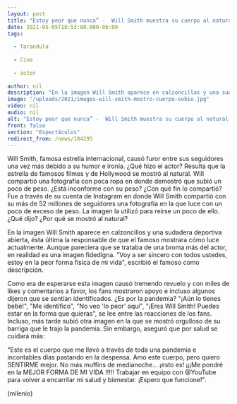 ```yaml
---
layout: post
title: "Estoy peor que nunca” -  Will Smith muestra su cuerpo al natural; subió de peso durante pandemia"
date: 2021-05-05T18:53:00.000-06:00
tags:
  
  - farandula
  
  - Cine
  
  - actor
  
author: nil
description: "En la imagen Will Smith aparece en calzoncillos y una sudadera deportiva abierta, ésta última la responsable de que el famoso mostrara cómo luce actualmente."
image: "/uploads/2021/images-will-smith-mostro-cuerpo-subio.jpg"
video: nil
audio: nil
alt: "Estoy peor que nunca” -  Will Smith muestra su cuerpo al natural; subió de peso durante pandemia"
front: false
section: "Espectáculos"
redirect_from: /news/184295
---
```


Will Smith, famosa estrella internacional, causó furor entre sus seguidores una vez más debido a su humor e ironía. ¿Qué hizo el actor? Resulta que la estrella de famosos filmes y de Hollywood se mostró al natural. Will compartió una fotografía con poca ropa en donde demostró que subió un poco de peso. ¿Está inconforme con su peso? ¿Con qué fin lo compartió? Fue a través de su cuenta de Instagram en donde Will Smith compartió con su más de 52 millones de seguidores una fotografía en la que luce con un poco de exceso de peso. La imagen la utilizó para reírse un poco de ello. ¿Qué dijo? ¿Por qué se mostró al natural? 

En la imagen Will Smith aparece en calzoncillos y una sudadera deportiva abierta, ésta última la responsable de que el famoso mostrara cómo luce actualmente. Aunque pareciera que se trataba de una broma más del actor, en realidad es una imagen fidedigna. "Voy a ser sincero con todos ustedes, estoy en la peor forma física de mi vida", escribió el famoso como descripción. 

Como era de esperarse esta imagen causó tremendo revuelo y con miles de likes y comentarios a favor, los fans mostraron apoyo e incluso algunos dijeron que se sentían identificados. ¿Es por la pandemia? "¡Aún lo tienes bebé!", "Me identifico", "No veo 'lo peor' aquí", "¡Eres Will Smith! Puedes estar en la forma que quieras", se lee entre las reacciones de los fans.​Incluso, más tarde subió otra imagen en la que se mostró orgulloso de su barriga que le trajo la pandemia. Sin embargo, aseguró que por salud se cuidará más: 

"Este es el cuerpo que me llevó a través de toda una pandemia e incontables días pastando en la despensa. Amo este cuerpo, pero quiero SENTIRME mejor. No más muffins de medianoche… ¡esto es! ¡¡¡Me pondré en la MEJOR FORMA DE MI VIDA !!!!! Trabajar en equipo con @YouTube para volver a encarrilar mi salud y bienestar. ¡Espero que funcione!". 

(milenio)